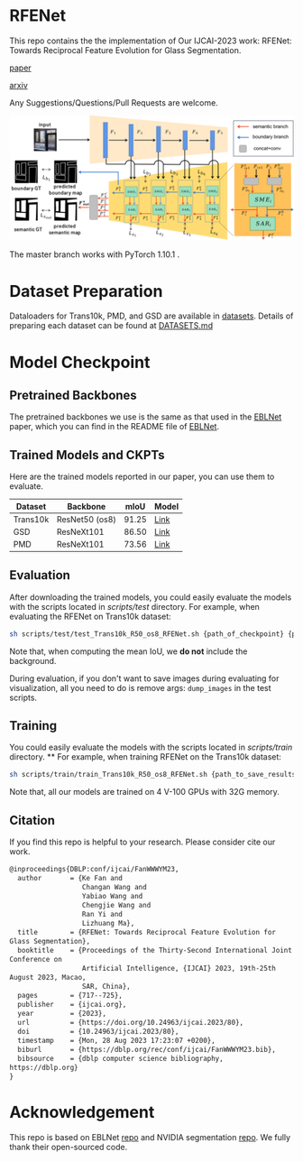 # RFENet
This repo contains the the implementation of Our IJCAI-2023 work: RFENet: Towards Reciprocal Feature Evolution for Glass Segmentation.

[paper](https://www.ijcai.org/proceedings/2023/0080.pdf)

[arxiv](https://arxiv.org/abs/2307.06099)

Any Suggestions/Questions/Pull Requests are welcome.
  

![avatar](./fig/teaser_network.png)

The master branch works with PyTorch 1.10.1 .


# Dataset Preparation
Dataloaders for Trans10k, PMD, and GSD are available in [datasets](./datasets). 
Details of preparing each dataset can be found at [DATASETS.md](./DATASETS.md)


# Model Checkpoint

## Pretrained Backbones

The pretrained backbones we use is the same as that used in the [EBLNet](https://openaccess.thecvf.com/content/ICCV2021/html/He_Enhanced_Boundary_Learning_for_Glass-Like_Object_Segmentation_ICCV_2021_paper.html) paper, which you can find in the README file of [EBLNet](https://openaccess.thecvf.com/content/ICCV2021/html/He_Enhanced_Boundary_Learning_for_Glass-Like_Object_Segmentation_ICCV_2021_paper.html).

## Trained Models and CKPTs

Here are the trained models reported in our paper, you can use them to evaluate.

<table><thead><tr><th>Dataset</th><th>Backbone</th><th>mIoU</th><th>Model</th></tr></thead><tbody>
<tr><td>Trans10k</td><td>ResNet50 (os8)</td><td>91.25</td><td><a href="https://drive.google.com/file/d/1yN1iWMs-FNdQI_rVP5w82GYgDX73Bl5a/view?usp=drive_link" target="_blank" rel="noopener noreferrer">Link</a></td></tr>
<tr><td>GSD</td><td>ResNeXt101</td><td>86.50</td><td><a href="https://drive.google.com/file/d/1b7V3qdiBY6_9614tLVb9lysflr5iNtPi/view?usp=drive_link" rel="noopener noreferrer">Link</a></td></tr>
<tr><td>PMD</td><td>ResNeXt101</td><td>73.56</td><td><a href="https://drive.google.com/file/d/1ACiP4i7iBxC7XVQ5vOuroGZqk4mCiS94/view?usp=drive_lin" rel="noopener noreferrer">Link</a></td></tr>

</tbody></table>


## Evaluation
After downloading the trained models, you could easily evaluate the models with the scripts located in *scripts/test* directory. For example, when evaluating the RFENet on Trans10k dataset:
```bash
sh scripts/test/test_Trans10k_R50_os8_RFENet.sh {path_of_checkpoint} {path_to_save_results}
```
Note that, when computing the mean IoU, we **do not** include the background.

During evaluation, if you don't want to save images during evaluating for visualization, all you need to do is remove args: `dump_images` in the test scripts.

## Training
You could easily evaluate the models with the scripts located in *scripts/train* directory. ** For example, when training RFENet on the Trans10k dataset:
```bash
sh scripts/train/train_Trans10k_R50_os8_RFENet.sh {path_to_save_results}
```
Note that, all our models are trained on 4 V-100 GPUs with 32G memory.

## Citation
If you find this repo is helpful to your research. Please consider cite our work.
```
@inproceedings{DBLP:conf/ijcai/FanWWWYM23,
  author       = {Ke Fan and
                  Changan Wang and
                  Yabiao Wang and
                  Chengjie Wang and
                  Ran Yi and
                  Lizhuang Ma},
  title        = {RFENet: Towards Reciprocal Feature Evolution for Glass Segmentation},
  booktitle    = {Proceedings of the Thirty-Second International Joint Conference on
                  Artificial Intelligence, {IJCAI} 2023, 19th-25th August 2023, Macao,
                  SAR, China},
  pages        = {717--725},
  publisher    = {ijcai.org},
  year         = {2023},
  url          = {https://doi.org/10.24963/ijcai.2023/80},
  doi          = {10.24963/ijcai.2023/80},
  timestamp    = {Mon, 28 Aug 2023 17:23:07 +0200},
  biburl       = {https://dblp.org/rec/conf/ijcai/FanWWWYM23.bib},
  bibsource    = {dblp computer science bibliography, https://dblp.org}
}
```


# Acknowledgement
This repo is based on EBLNet [repo](https://github.com/hehao13/EBLNet) and NVIDIA segmentation [repo](https://github.com/NVIDIA/semantic-segmentation).
We fully thank their open-sourced code.
